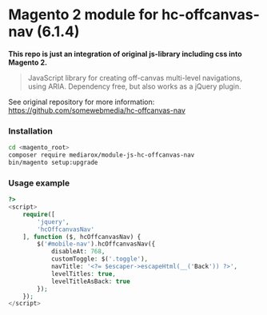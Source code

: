 # Magento 2 module for hc-offcanvas-nav (6.1.4)

**This repo is just an integration of original js-library including css into Magento 2.**

> JavaScript library for creating off-canvas multi-level navigations, using ARIA. Dependency free, but also works as a jQuery plugin.

See original repository for more information: https://github.com/somewebmedia/hc-offcanvas-nav

### Installation

```bash
cd <magento_root>
composer require mediarox/module-js-hc-offcanvas-nav
bin/magento setup:upgrade
```
### Usage example

```php
?>
<script>
    require([
        'jquery',
        'hcOffcanvasNav'
    ], function ($, hcOffcanvasNav) {
        $('#mobile-nav').hcOffcanvasNav({
            disableAt: 768,
            customToggle: $('.toggle'),
            navTitle: '<?= $escaper->escapeHtml(__('Back')) ?>',
            levelTitles: true,
            levelTitleAsBack: true
        });
    });
</script>
```